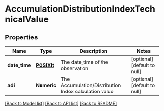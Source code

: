 # AccumulationDistributionIndexTechnicalValue

## Properties
Name | Type | Description | Notes
------------ | ------------- | ------------- | -------------
**date_time** | [**POSIXlt**](POSIXlt.md) | The date_time of the observation | [optional] [default to null]
**adi** | **Numeric** | The Accumulation/Distribution Index calculation value | [optional] [default to null]

[[Back to Model list]](../README.md#documentation-for-models) [[Back to API list]](../README.md#documentation-for-api-endpoints) [[Back to README]](../README.md)


